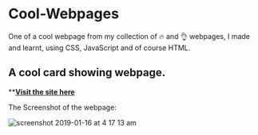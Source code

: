 # Cool-Webpages
One of a cool webpage from my collection of 🔥 and 👌 webpages, I made and learnt, using CSS, JavaScript and of course HTML.

## A cool card showing webpage.

****[Visit the site here](https://gracious-hodgkin-7eff6d.netlify.com/)**

The Screenshot of the webpage:

![screenshot 2019-01-16 at 4 17 13 am](https://user-images.githubusercontent.com/41565823/51224360-b7e22600-1945-11e9-94d6-a45758a0abbc.png)


